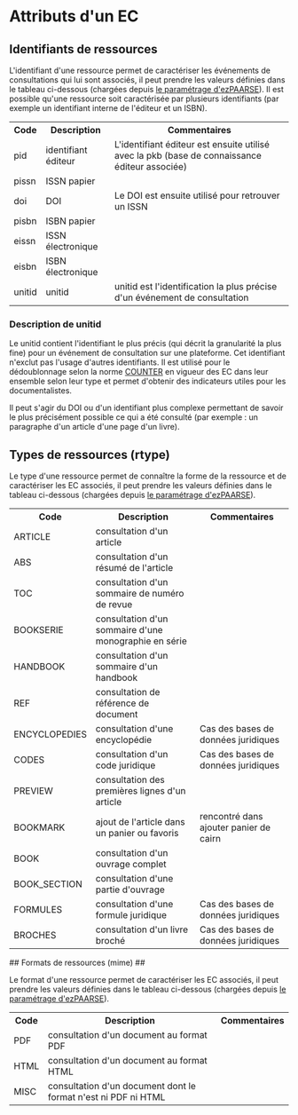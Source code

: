 # Attributs d'un EC #

## Identifiants de ressources ##

L'identifiant d'une ressource permet de caractériser les événements de consultations qui lui sont associés, il peut prendre les valeurs définies dans le tableau ci-dessous (chargées depuis [le paramétrage d'ezPAARSE](https://github.com/ezpaarse-project/ezpaarse/blob/master/platforms/rid.json)). Il est possible qu'une ressource soit caractérisée par plusieurs identifiants (par exemple un identifiant interne de l'éditeur et un ISBN).

<table>
  <tr><th>Code</th><th>Description</th><th>Commentaires</th></tr>
  <tr><td>pid</td><td>identifiant éditeur</td><td>L'identifiant éditeur est ensuite utilisé avec la pkb (base de connaissance éditeur associée)</td></tr>
  <tr><td>pissn</td><td>ISSN papier</td><td></td></tr>
  <tr><td>doi</td><td>DOI</td><td>Le DOI est ensuite utilisé pour retrouver un ISSN</td></tr>
  <tr><td>pisbn</td><td>ISBN papier</td><td></td></tr>
  <tr><td>eissn</td><td>ISSN électronique</td><td></td></tr>
  <tr><td>eisbn</td><td>ISBN électronique</td><td></td></tr>
  <tr><td>unitid</td><td>unitid</td><td>unitid est l'identification la plus précise d'un événement de consultation</td></tr>
</table>

### Description de unitid ###

Le unitid contient l'identifiant le plus précis (qui décrit la granularité la plus fine) pour un événement de consultation sur une plateforme. Cet identifiant n'exclut pas l'usage d'autres identifiants. Il est utilisé pour le dédoublonnage selon la norme [COUNTER](http://www.projectcounter.org/) en vigueur des EC dans leur ensemble selon leur type et permet d'obtenir des indicateurs utiles pour les documentalistes.

Il peut s'agir du DOI ou d'un identifiant plus complexe permettant de savoir le plus précisément possible ce qui a été consulté (par exemple : un paragraphe d'un article d'une page d'un livre).

## Types de ressources (rtype) ##

Le type d'une ressource permet de connaître la forme de la ressource et de caractériser les EC associés, il peut prendre les valeurs définies dans le tableau ci-dessous (chargées depuis [le paramétrage d'ezPAARSE](https://github.com/ezpaarse-project/ezpaarse/blob/master/platforms/rtype.json)).

<table>
  <tr><th>Code</th><th>Description</th><th>Commentaires</th></tr>
  <tr><td>ARTICLE</td><td>consultation d'un article</td><td></td></tr>
  <tr><td>ABS</td><td>consultation d'un résumé de l'article</td><td></td></tr>
  <tr><td>TOC</td><td>consultation d'un sommaire de numéro de revue</td><td></td></tr>
  <tr><td>BOOKSERIE</td><td>consultation d'un sommaire d'une monographie en série</td><td></td></tr>
  <tr><td>HANDBOOK</td><td>consultation d'un sommaire d'un handbook</td><td></td></tr>
  <tr><td>REF</td><td>consultation de référence de document</td><td></td></tr>
  <tr><td>ENCYCLOPEDIES</td><td>consultation d'une encyclopédie</td><td>Cas des bases de données juridiques</td></tr>
  <tr><td>CODES</td><td>consultation d'un code juridique</td><td>Cas des bases de données juridiques</td></tr>
  <tr><td>PREVIEW</td><td>consultation des premières lignes d'un article</td><td></td></tr>
  <tr><td>BOOKMARK</td><td>ajout de l'article dans un panier ou favoris</td><td>rencontré dans ajouter panier de cairn</td></tr>
  <tr><td>BOOK</td><td>consultation d'un ouvrage complet</td><td></td></tr>
  <tr><td>BOOK_SECTION</td><td>consultation d'une partie d'ouvrage</td><td></td></tr>
  <tr><td>FORMULES</td><td>consultation d'une formule juridique</td><td>Cas des bases de données juridiques</td></tr>
  <tr><td>BROCHES</td><td>consultation d'un livre broché</td><td>Cas des bases de données juridiques</td></tr>
</table>

## Formats de ressources (mime) ##

Le format d'une ressource permet de caractériser les EC associés, il peut prendre les valeurs définies dans le tableau ci-dessous (chargées depuis [le paramétrage d'ezPAARSE](https://github.com/ezpaarse-project/ezpaarse/blob/master/platforms/mime.json)).

<table>
  <tr><th>Code</th><th>Description</th><th>Commentaires</th></tr>
  <tr><td>PDF</td><td>consultation d'un document au format PDF</td><td></td></tr>
  <tr><td>HTML</td><td>consultation d'un document au format HTML</td><td></td></tr>
  <tr><td>MISC</td><td>consultation d'un document dont le format n'est ni PDF ni HTML</td><td></td></tr>
</table>
